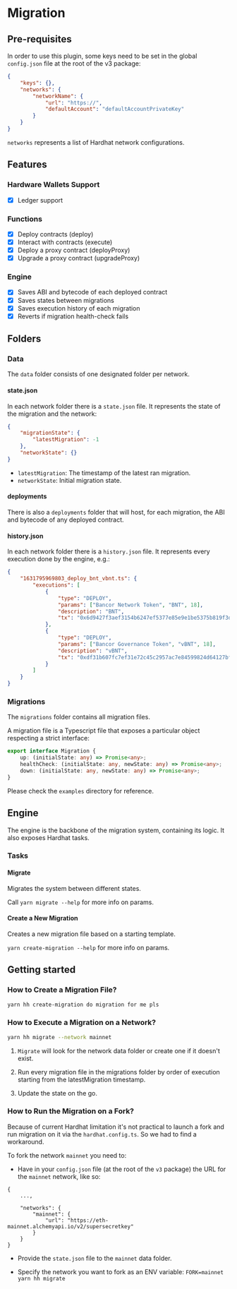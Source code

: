# Migration

## Pre-requisites

In order to use this plugin, some keys need to be set in the global `config.json` file at the root of the v3 package:

```json
{
    "keys": {},
    "networks": {
        "networkName": {
            "url": "https://",
            "defaultAccount": "defaultAccountPrivateKey"
        }
    }
}
```

`networks` represents a list of Hardhat network configurations.

## Features

### Hardware Wallets Support

-   [x] Ledger support

### Functions

-   [x] Deploy contracts (deploy)
-   [x] Interact with contracts (execute)
-   [x] Deploy a proxy contract (deployProxy)
-   [x] Upgrade a proxy contract (upgradeProxy)

### Engine

-   [x] Saves ABI and bytecode of each deployed contract
-   [x] Saves states between migrations
-   [x] Saves execution history of each migration
-   [x] Reverts if migration health-check fails

## Folders

### Data

The `data` folder consists of one designated folder per network.

#### state.json

In each network folder there is a `state.json` file. It represents the state of the migration and the network:

```json
{
    "migrationState": {
        "latestMigration": -1
    },
    "networkState": {}
}
```

-   `latestMigration`: The timestamp of the latest ran migration.
-   `networkState`: Initial migration state.

#### deployments

There is also a `deployments` folder that will host, for each migration, the ABI and bytecode of any deployed contract.

#### history.json

In each network folder there is a `history.json` file. It represents every execution done by the engine, e.g.:

```json
{
    "1631795969803_deploy_bnt_vbnt.ts": {
        "executions": [
            {
                "type": "DEPLOY",
                "params": ["Bancor Network Token", "BNT", 18],
                "description": "BNT",
                "tx": "0x6d9427f3aef3154b6247ef5377e85e9e1be5375b819f3def82bbf53755bf3d62"
            },
            {
                "type": "DEPLOY",
                "params": ["Bancor Governance Token", "vBNT", 18],
                "description": "vBNT",
                "tx": "0xdf31b607fc7ef31e72c45c2957ac7e84599824d64127bf80e2ccf68543e6e3af"
            }
        ]
    }
}
```

### Migrations

The `migrations` folder contains all migration files.

A migration file is a Typescript file that exposes a particular object respecting a strict interface:

```ts
export interface Migration {
    up: (initialState: any) => Promise<any>;
    healthCheck: (initialState: any, newState: any) => Promise<any>;
    down: (initialState: any, newState: any) => Promise<any>;
}
```

Please check the `examples` directory for reference.

## Engine

The engine is the backbone of the migration system, containing its logic. It also exposes Hardhat tasks.

### Tasks

#### Migrate

Migrates the system between different states.

Call `yarn migrate --help` for more info on params.

#### Create a New Migration

Creates a new migration file based on a starting template.

`yarn create-migration --help` for more info on params.

## Getting started

### How to Create a Migration File?

```bash
yarn hh create-migration do migration for me pls
```

### How to Execute a Migration on a Network?

```bash
yarn hh migrate --network mainnet
```

1. `Migrate` will look for the network data folder or create one if it doesn't exist.

2. Run every migration file in the migrations folder by order of execution starting from the latestMigration timestamp.

3. Update the state on the go.

### How to Run the Migration on a Fork?

Because of current Hardhat limitation it's not practical to launch a fork and run migration on it via the `hardhat.config.ts`. So we had to find a workaround.

To fork the network `mainnet` you need to:

-   Have in your `config.json` file (at the root of the `v3` package) the URL for the `mainnet` network, like so:

```
{
    ...,

    "networks": {
        "mainnet": {
            "url": "https://eth-mainnet.alchemyapi.io/v2/supersecretkey"
        }
    }
}
```

-   Provide the `state.json` file to the `mainnet` data folder.

-   Specify the network you want to fork as an ENV variable: `FORK=mainnet yarn hh migrate`
